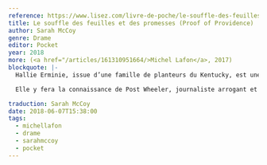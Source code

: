 ```yaml
---
reference: https://www.lisez.com/livre-de-poche/le-souffle-des-feuilles-et-des-promesses/9782266282116
title: Le souffle des feuilles et des promesses (Proof of Providence)
author: Sarah McCoy
genre: Drame
editor: Pocket
year: 2018
more: (<a href="/articles/161310951664/>Michel Lafon</a>, 2017)
blockquote: |-
  Hallie Erminie, issue d’une famille de planteurs du Kentucky, est une jeune femme de caractère. À l’hiver 1897, du haut de ses 20 ans, la romancière en herbe part à New York, son manuscrit sous le bras, pour y chercher la gloire

  Elle y fera la connaissance de Post Wheeler, journaliste arrogant et farouche célibataire. Libres et indépendants, chacun à sa manière, ils s’aimeront sans se plaire, fuiront pour se trouver, dans un chassé-croisé où le destin aura son mot à dire…

traduction: Sarah McCoy
date: 2018-06-07T15:38:00
tags:
  - michellafon
  - drame
  - sarahmccoy
  - pocket
---
```


